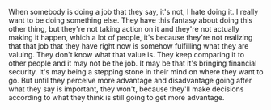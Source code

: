  When somebody is doing a job that they say, it's not, I hate doing it. I really want to be doing something else. They have this fantasy about doing this other thing, but they're not taking action on it and they're not actually making it happen, which a lot of people, it's because they're not realizing that that job that they have right now is somehow fulfilling what they are valuing. They don't know what that value is. They keep comparing it to other people and it may not be the job. It may be that it's bringing financial security. It's may being a stepping stone in their mind on where they want to go. But until they perceive more advantage and disadvantage going after what they say is important, they won't, because they'll make decisions according to what they think is still going to get more advantage.